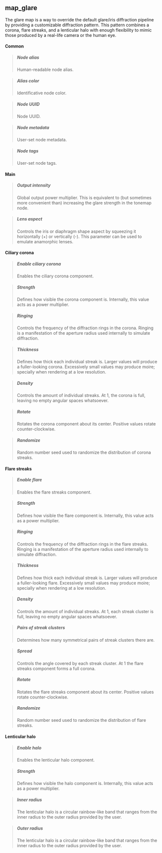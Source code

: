 ## **map_glare**

The glare map is a way to override the default glare/iris diffraction pipeline by providing a customizable diffraction pattern. This pattern combines a corona, flare streaks, and a lenticular halo with enough flexibility to mimic those produced by a real-life camera or the human eye.
#### Common

> ##### Node alias
> Human-readable node alias.

> ##### Alias color
> Identificative node color.

> ##### Node UUID
> Node UUID.

> ##### Node metadata
> User-set node metadata.

> ##### Node tags
> User-set node tags.

#### Main

> ##### Output intensity
> Global output power multiplier. This is equivalent to (but sometimes more convenient than) increasing the glare strength in the tonemap node.

> ##### Lens aspect
> Controls the iris or diaphragm shape aspect by squeezing it horizontally (+) or vertically (-). This parameter can be used to emulate anamorphic lenses.

#### Ciliary corona

> ##### Enable ciliary corona
> Enables the ciliary corona component.

> ##### Strength
> Defines how visible the corona component is. Internally, this value acts as a power multiplier.

> ##### Ringing
> Controls the frequency of the diffraction rings in the corona. Ringing is a manifestation of the aperture radius used internally to simulate diffraction.

> ##### Thickness
> Defines how thick each individual streak is. Larger values will produce a fuller-looking corona. Excessively small values may produce moire; specially when rendering at a low resolution.

> ##### Density
> Controls the amount of individual streaks. At 1, the corona is full, leaving no empty angular spaces whatsoever.

> ##### Rotate
> Rotates the corona component about its center. Positive values rotate counter-clockwise.

> ##### Randomize
> Random number seed used to randomize the distribution of corona streaks.

#### Flare streaks

> ##### Enable flare
> Enables the flare streaks component.

> ##### Strength
> Defines how visible the flare component is. Internally, this value acts as a power multiplier.

> ##### Ringing
> Controls the frequency of the diffraction rings in the flare streaks. Ringing is a manifestation of the aperture radius used internally to simulate diffraction.

> ##### Thickness
> Defines how thick each individual streak is. Larger values will produce a fuller-looking flare. Excessively small values may produce moire; specially when rendering at a low resolution.

> ##### Density
> Controls the amount of individual streaks. At 1, each streak cluster is full, leaving no empty angular spaces whatsoever.

> ##### Pairs of streak clusters
> Determines how many symmetrical pairs of streak clusters there are.

> ##### Spread
> Controls the angle covered by each streak cluster. At 1 the flare streaks component forms a full corona.

> ##### Rotate
> Rotates the flare streaks component about its center. Positive values rotate counter-clockwise.

> ##### Randomize
> Random number seed used to randomize the distribution of flare streaks.

#### Lenticular halo

> ##### Enable halo
> Enables the lenticular halo component.

> ##### Strength
> Defines how visible the halo component is. Internally, this value acts as a power multiplier.

> ##### Inner radius
> The lenticular halo is a circular rainbow-like band that ranges from the inner radius to the outer radius provided by the user.

> ##### Outer radius
> The lenticular halo is a circular rainbow-like band that ranges from the inner radius to the outer radius provided by the user.

